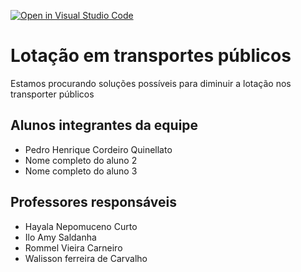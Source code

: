 [![Open in Visual Studio Code](https://classroom.github.com/assets/open-in-vscode-2e0aaae1b6195c2367325f4f02e2d04e9abb55f0b24a779b69b11b9e10269abc.svg)](https://classroom.github.com/online_ide?assignment_repo_id=15990049&assignment_repo_type=AssignmentRepo)
# Lotação em transportes públicos 

Estamos procurando soluções possíveis para diminuir a lotação nos transporter públicos

## Alunos integrantes da equipe

* Pedro Henrique Cordeiro Quinellato
* Nome completo do aluno 2
* Nome completo do aluno 3

## Professores responsáveis

* Hayala Nepomuceno Curto
* Ilo Amy Saldanha
* Rommel Vieira Carneiro
* Walisson ferreira de Carvalho